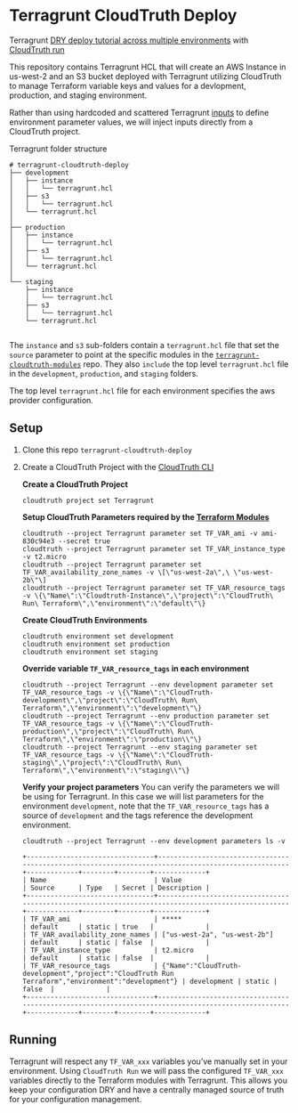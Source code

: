 # Terragrunt CloudTruth Deploy
Terragrunt [DRY deploy tutorial across multiple environments](https://terragrunt.gruntwork.io/docs/getting-started/quick-start/#promote-immutable-versioned-terraform-modules-across-environments) with [CloudTruth run](https://docs.cloudtruth.com/configuration-management/cli-and-api/cloudtruth-cli#cloudtruth-run)

This repository contains Terragrunt HCL that will create an AWS Instance in us-west-2 and an S3 bucket deployed with Terragrunt utilizing CloudTruth to manage Terraform variable keys and values for a devlopment, production, and staging environment.

Rather than using hardcoded and scattered Terragrunt [inputs](https://terragrunt.gruntwork.io/docs/features/inputs/) to define environment parameter values, we will inject inputs directly from a CloudTruth project.

Terragrunt folder structure
```
# terragrunt-cloudtruth-deploy
├── development
│   ├── instance
│   │   └── terragrunt.hcl
│   ├── s3
│   │   └── terragrunt.hcl
│   └── terragrunt.hcl
│       
├── production
│   ├── instance
│   │   └── terragrunt.hcl
│   ├── s3
│   │   └── terragrunt.hcl
│   └── terragrunt.hcl
│       
└── staging
    ├── instance
    │   └── terragrunt.hcl
    ├── s3
    │   └── terragrunt.hcl
    └── terragrunt.hcl
        
```

The ``instance`` and ``s3`` sub-folders contain a ``terragrunt.hcl`` file that set the ``source`` parameter to point at the specific modules in the [``terragrunt-cloudtruth-modules``](https://github.com/cloudtruth-demo/terragrunt-cloudtruth-modules) repo.  They also ``include`` the top level ``terragrunt.hcl`` file in the  ``development``, ``production``, and ``staging`` folders.  

The top level ``terragrunt.hcl`` file for each environment specifies the aws provider configuration. 

## Setup
1. Clone this repo ``terragrunt-cloudtruth-deploy``
2. Create a CloudTruth Project with the [CloudTruth CLI](https://docs.cloudtruth.com/configuration-management/cli-and-api/cloudtruth-cli#installation)

    **Create a CloudTruth Project**
    ```
    cloudtruth project set Terragrunt

    ```

    **Setup CloudTruth Parameters required by the [Terraform Modules](https://github.com/cloudtruth-demo/terragrunt-cloudtruth-modules/blob/main/instance/variables.tf)**
    ```
    cloudtruth --project Terragrunt parameter set TF_VAR_ami -v ami-830c94e3 --secret true
    cloudtruth --project Terragrunt parameter set TF_VAR_instance_type -v t2.micro
    cloudtruth --project Terragrunt parameter set TF_VAR_availability_zone_names -v \[\"us-west-2a\",\ \"us-west-2b\"\]
    cloudtruth --project Terragrunt parameter set TF_VAR_resource_tags -v \{\"Name\":\"Cloudtruth-Instance\",\"project\":\"CloudTruth\ Run\ Terraform\",\"environment\":\"default\"\}

    ```

    **Create CloudTruth Environments**
    ```
    cloudtruth environment set development
    cloudtruth environment set production
    cloudtruth environment set staging

    ```

    **Override variable ``TF_VAR_resource_tags`` in each environment**
    ```
    cloudtruth --project Terragrunt --env development parameter set TF_VAR_resource_tags -v \{\"Name\":\"CloudTruth-development\",\"project\":\"CloudTruth\ Run\ Terraform\",\"environment\":\"development\"\}
    cloudtruth --project Terragrunt --env production parameter set TF_VAR_resource_tags -v \{\"Name\":\"CloudTruth-production\",\"project\":\"CloudTruth\ Run\ Terraform\",\"environment\":\"production\\"\}
    cloudtruth --project Terragrunt --env staging parameter set TF_VAR_resource_tags -v \{\"Name\":\"CloudTruth-staging\",\"project\":\"CloudTruth\ Run\ Terraform\",\"environment\":\"staging\\"\}

    ```


    **Verify your project parameters**
    You can verify the parameters we will be using for Terragrunt.  In this case we will list parameters for the environment ``development``, note that the ``TF_VAR_resource_tags`` has a source of ``development`` and the tags reference the development environment.
    
    ``cloudtruth --project Terragrunt --env development parameters ls -v``
    ```
    +--------------------------------+----------------------------------------------------------------------------------------------------+-------------+--------+--------+-------------+
    | Name                           | Value                                                                                              | Source      | Type   | Secret | Description |
    +--------------------------------+----------------------------------------------------------------------------------------------------+-------------+--------+--------+-------------+
    | TF_VAR_ami                     | *****                                                                                              | default     | static | true   |             |
    | TF_VAR_availability_zone_names | ["us-west-2a", "us-west-2b"]                                                                       | default     | static | false  |             |
    | TF_VAR_instance_type           | t2.micro                                                                                           | default     | static | false  |             |
    | TF_VAR_resource_tags           | {"Name":"CloudTruth-development","project":"CloudTruth Run Terraform","environment":"development"} | development | static | false  |             |
    +--------------------------------+----------------------------------------------------------------------------------------------------+-------------+--------+--------+-------------+
    ```



## Running
Terragrunt will respect any ``TF_VAR_xxx`` variables you’ve manually set in your environment.  Using ``CloudTruth Run`` we will pass the configured ``TF_VAR_xxx`` variables  directly to the Terraform modules with Terragrunt.  This allows you keep your configuration DRY and have a centrally managed source of truth for your configuration management.



